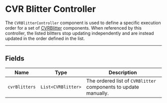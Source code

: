 ﻿# CVR Blitter Controller <div class="whitelisted" data-list="AWP"></div>

The `CVRBlitterController` component is used to define a specific execution order for a set of [CVRBlitter](cvr-blitter.md) components. When referenced by this controller, the listed blitters stop updating independently and are instead updated in the order defined in the list.

---

## Fields

| Name           | Type                  | Description                                                   |
|----------------|-----------------------|---------------------------------------------------------------|
| `cvrBlitters`  | `List<CVRBlitter>`    | The ordered list of `CVRBlitter` components to update manually. |